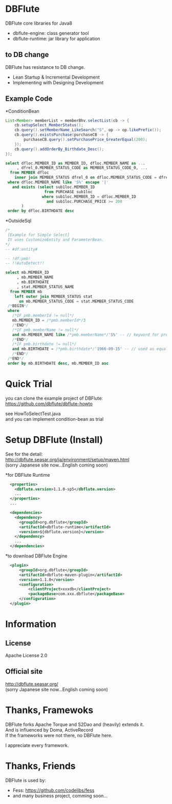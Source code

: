 DBFlute
=======================
DBFlute core libraries for Java8

- dbflute-engine: class generator tool
- dbflute-runtime: jar library for application

## to DB change
DBFlute has resistance to DB change.

- Lean Startup & Incremental Development
- Implementing with Designing Development

## Example Code

*ConditionBean
```java
List<Member> memberList = memberBhv.selectList(cb -> {
    cb.setupSelect_MemberStatus();
    cb.query().setMemberName_LikeSearch("S", op -> op.likePrefix());
    cb.query().existsPurchase(purchaseCB -> {
        purchaseCB.query().setPurchasePrice_GreaterEqual(200);
    });
    cb.query().addOrderBy_Birthdate_Desc();
});
```

```sql
select dfloc.MEMBER_ID as MEMBER_ID, dfloc.MEMBER_NAME as ...
     , dfrel_0.MEMBER_STATUS_CODE as MEMBER_STATUS_CODE_0, ...
  from MEMBER dfloc
    inner join MEMBER_STATUS dfrel_0 on dfloc.MEMBER_STATUS_CODE = dfrel_0.MEMBER_STATUS_CODE
 where dfloc.MEMBER_NAME like 'S%' escape '|'
   and exists (select sub1loc.MEMBER_ID
                 from PURCHASE sub1loc
                where sub1loc.MEMBER_ID = dfloc.MEMBER_ID
                  and sub1loc.PURCHASE_PRICE >= 200
       )
 order by dfloc.BIRTHDATE desc
```

*OutsideSql
```sql
/*
 [Example for Simple Select]
 It uses CustomizeEntity and ParameterBean.
*/
-- #df:entity#

-- !df:pmb!
-- !!AutoDetect!!

select mb.MEMBER_ID
     , mb.MEMBER_NAME
     , mb.BIRTHDATE
     , stat.MEMBER_STATUS_NAME
  from MEMBER mb
    left outer join MEMBER_STATUS stat
      on mb.MEMBER_STATUS_CODE = stat.MEMBER_STATUS_CODE
 /*BEGIN*/
 where
   /*IF pmb.memberId != null*/
   mb.MEMBER_ID = /*pmb.memberId*/3
   /*END*/
   /*IF pmb.memberName != null*/
   and mb.MEMBER_NAME like /*pmb.memberName*/'S%' -- // keyword for prefix search
   /*END*/
   /*IF pmb.birthdate != null*/
   and mb.BIRTHDATE = /*pmb.birthdate*/'1966-09-15' -- // used as equal
   /*END*/
 /*END*/
 order by mb.BIRTHDATE desc, mb.MEMBER_ID asc
```

# Quick Trial
you can clone the example project of DBFlute:  
https://github.com/dbflute/dbflute-howto  

see HowToSelectTest.java  
and you can implement condition-bean as trial

# Setup DBFlute (Install)
See for the detail:  
http://dbflute.seasar.org/ja/environment/setup/maven.html  
(sorry Japanese site now...English coming soon)

*for DBFlute Runtime
```xml
  <properties>
    <dbflute.version>1.1.0-sp5</dbflute.version>
    ...
  </properties>
  ...

  <dependencies>
    <dependency>
      <groupId>org.dbflute</groupId>
      <artifactId>dbflute-runtime</artifactId>
      <version>${dbflute.version}</version>
    </dependency>
    ...
  </dependencies>
```

*to download DBFlute Engine
```xml
  <plugin>
      <groupId>org.dbflute</groupId>
      <artifactId>dbflute-maven-plugin</artifactId>
      <version>1.1.0</version>
      <configuration>
          <clientProject>xxxdb</clientProject>
          <packageBase>com.xxx.dbflute</packageBase>
      </configuration>
  </plugin>
```

# Information
## License
Apache License 2.0

## Official site
http://dbflute.seasar.org/  
(sorry Japanese site now...English coming soon)

# Thanks, Framewoks
DBFlute forks Apache Torque and S2Dao and (heavily) extends it.  
And is influenced by Doma, ActiveRecord  
If the frameworks were not there, no DBFlute here.

I appreciate every framework.

# Thanks, Friends
DBFlute is used by:  
- Fess: https://github.com/codelibs/fess
- and many business project, comming soon...
